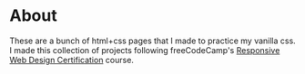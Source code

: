 # About
These are a bunch of html+css pages that I made to practice my vanilla css. I made this collection of projects following freeCodeCamp's [Responsive Web Design Certification](https://www.freecodecamp.org/learn/2022/responsive-web-design/) course.
